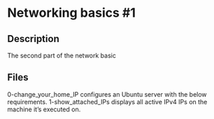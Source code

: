 # Networking basics #1

## Description 

The second part of the network basic

## Files 

0-change_your_home_IP configures an Ubuntu server with the below requirements.
1-show_attached_IPs displays all active IPv4 IPs on the machine it’s executed on.
